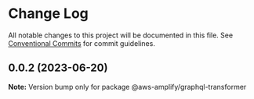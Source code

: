 # Change Log

All notable changes to this project will be documented in this file.
See [Conventional Commits](https://conventionalcommits.org) for commit guidelines.

## 0.0.2 (2023-06-20)

**Note:** Version bump only for package @aws-amplify/graphql-transformer
